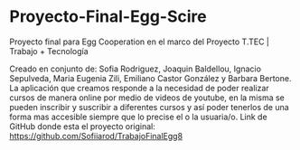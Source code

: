 # Proyecto-Final-Egg-Scire
Proyecto final para Egg Cooperation en el marco del Proyecto T.TEC | Trabajo + Tecnología

Creado en conjunto de: Sofia Rodriguez, Joaquin Baldellou, Ignacio Sepulveda, Maria Eugenia Zili, Emiliano Castor González y Barbara Bertone. 
La aplicación que creamos responde a la necesidad de poder realizar cursos de manera online por medio de videos de youtube, en la misma se pueden inscribir y suscribir a diferentes cursos y  así  poder tenerlos de una forma mas accesible siempre que lo precise el o la usuaria/o.
Link de GitHub donde esta el proyecto original: https://github.com/Sofiiarod/TrabajoFinalEgg8

